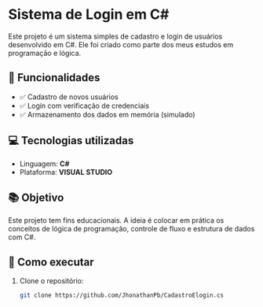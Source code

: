 # Sistema de Login em C#

Este projeto é um sistema simples de cadastro e login de usuários desenvolvido em C#. Ele foi criado como parte dos meus estudos em programação e lógica.

## 📌 Funcionalidades

- ✅ Cadastro de novos usuários
- ✅ Login com verificação de credenciais
- ✅ Armazenamento dos dados em memória (simulado)

## 💻 Tecnologias utilizadas

- Linguagem: **C#**
- Plataforma: **VISUAL STUDIO**

## 📚 Objetivo
Este projeto tem fins educacionais. A ideia é colocar em prática os conceitos de lógica de programação, controle de fluxo e estrutura de dados com C#.

## 🚀 Como executar

1. Clone o repositório:
   ```bash
   git clone https://github.com/JhonathanPb/CadastroElogin.cs
